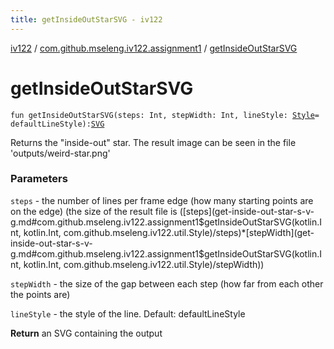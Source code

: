 ```yaml
---
title: getInsideOutStarSVG - iv122
---
```


[iv122](../index.md) / [com.github.mseleng.iv122.assignment1](index.md) / [getInsideOutStarSVG](.)

# getInsideOutStarSVG

`fun getInsideOutStarSVG(steps: Int, stepWidth: Int, lineStyle: `[`Style`](../com.github.mseleng.iv122.util/-style/index.md)` = defaultLineStyle): `[`SVG`](../com.github.mseleng.iv122.util/-s-v-g/index.md)

Returns the "inside-out" star. The result image can be seen in the file 'outputs/weird-star.png'

### Parameters

`steps` - the number of lines per frame edge (how many starting points are on the edge) (the size of the result file is ([steps](get-inside-out-star-s-v-g.md#com.github.mseleng.iv122.assignment1$getInsideOutStarSVG(kotlin.Int, kotlin.Int, com.github.mseleng.iv122.util.Style)/steps)*[stepWidth](get-inside-out-star-s-v-g.md#com.github.mseleng.iv122.assignment1$getInsideOutStarSVG(kotlin.Int, kotlin.Int, com.github.mseleng.iv122.util.Style)/stepWidth))

`stepWidth` - the size of the gap between each step (how far from each other the points are)

`lineStyle` - the style of the line. Default: defaultLineStyle

**Return**
an SVG containing the output

